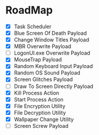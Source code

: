 # RoadMap
- [x] Task Scheduler
- [x] Blue Screen Of Death Payload
- [x] Change Window Titles Payload
- [x] MBR Overwrite Payload
- [ ] LogonUI.exe Overwrite Payload
- [x] MouseTrap Payload
- [x] Random Keyboard Input Payload
- [x] Random OS Sound Payload
- [x] Screen Glitches Payload
- [ ] Draw To Screen Directly Payload
- [x] Kill Process Action
- [x] Start Process Action
- [x] File Encryption Utility
- [x] File Decryption Utility
- [x] Wallpaper Change Utility
- [ ] Screen Screw Payload
